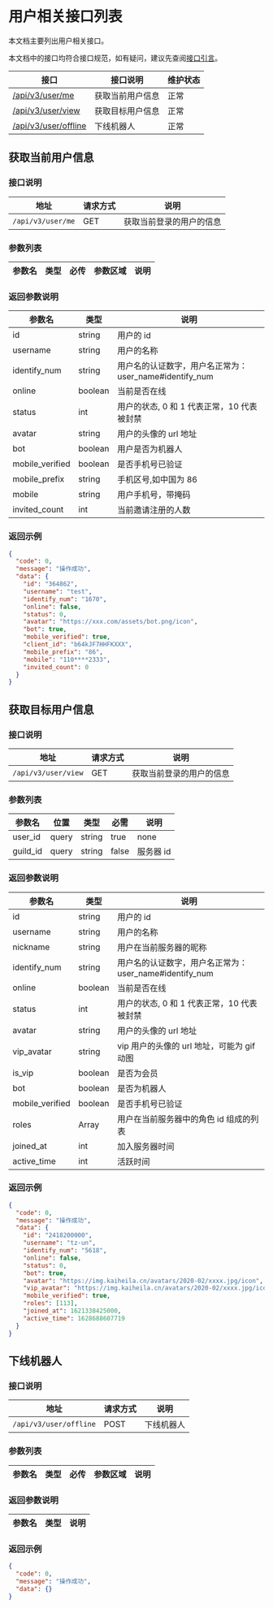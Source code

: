 # 用户相关接口列表

本文档主要列出用户相关接口。

本文档中的接口均符合接口规范，如有疑问，建议先查阅[接口引言](https://developer.kookapp.cn/doc/reference)。

| 接口                              | 接口说明     | 维护状态  |
|---------------------------------|----------|-------|
| [/api/v3/user/me](#获取当前用户信息)    | 获取当前用户信息 | 正常    |
| [/api/v3/user/view](#获取目标用户信息)  | 获取目标用户信息 | 正常    |
| [/api/v3/user/offline](#下线机器人)  | 下线机器人    | 正常    |

## 获取当前用户信息

### 接口说明

| 地址              | 请求方式 | 说明                     |
| ----------------- | -------- | ------------------------ |
| `/api/v3/user/me` | GET      | 获取当前登录的用户的信息 |

### 参数列表

| 参数名 | 类型 | 必传 | 参数区域 | 说明 |
| ------ | ---- | ---- | -------- | ---- |

### 返回参数说明

| 参数名          | 类型    | 说明                                                   |
| --------------- | ------- | ------------------------------------------------------ |
| id              | string  | 用户的 id                                              |
| username        | string  | 用户的名称                                             |
| identify_num    | string  | 用户名的认证数字，用户名正常为：user_name#identify_num |
| online          | boolean | 当前是否在线                                           |
| status          | int     | 用户的状态, 0 和 1 代表正常，10 代表被封禁             |
| avatar          | string  | 用户的头像的 url 地址                                  |
| bot             | boolean | 用户是否为机器人                                       |
| mobile_verified | boolean | 是否手机号已验证                                       |
| mobile_prefix   | string  | 手机区号,如中国为 86                                   |
| mobile          | string  | 用户手机号，带掩码                                     |
| invited_count   | int     | 当前邀请注册的人数                                     |

### 返回示例

```json
{
  "code": 0,
  "message": "操作成功",
  "data": {
    "id": "364862",
    "username": "test",
    "identify_num": "1670",
    "online": false,
    "status": 0,
    "avatar": "https://xxx.com/assets/bot.png/icon",
    "bot": true,
    "mobile_verified": true,
    "client_id": "b64kJF7HHFKXXX",
    "mobile_prefix": "86",
    "mobile": "110****2333",
    "invited_count": 0
  }
}
```

## 获取目标用户信息

### 接口说明

| 地址                | 请求方式 | 说明                    |
| ------------------- | -------- | ---------------------- |
| `/api/v3/user/view` | GET      | 获取当前登录的用户的信息 |

### 参数列表

| 参数名   | 位置  | 类型   | 必需  | 说明      |
| -------- | ----- | ------ | ----- | --------- |
| user_id  | query | string | true  | none      |
| guild_id | query | string | false | 服务器 id |

### 返回参数说明

| 参数名          | 类型    | 说明                                                   |
| --------------- | ------- | ------------------------------------------------------ |
| id              | string  | 用户的 id                                              |
| username        | string  | 用户的名称                                             |
| nickname        | string  | 用户在当前服务器的昵称                                 |
| identify_num    | string  | 用户名的认证数字，用户名正常为：user_name#identify_num |
| online          | boolean | 当前是否在线                                           |
| status          | int     | 用户的状态, 0 和 1 代表正常，10 代表被封禁             |
| avatar          | string  | 用户的头像的 url 地址                                  |
| vip_avatar      | string  | vip 用户的头像的 url 地址，可能为 gif 动图             |
| is_vip          | boolean | 是否为会员                                             |
| bot             | boolean | 是否为机器人                                           |
| mobile_verified | boolean | 是否手机号已验证                                       |
| roles           | Array   | 用户在当前服务器中的角色 id 组成的列表                 |
| joined_at       | int     | 加入服务器时间                                         |
| active_time     | int     | 活跃时间                                               |

### 返回示例

```json
{
  "code": 0,
  "message": "操作成功",
  "data": {
    "id": "2418200000",
    "username": "tz-un",
    "identify_num": "5618",
    "online": false,
    "status": 0,
    "bot": true,
    "avatar": "https://img.kaiheila.cn/avatars/2020-02/xxxx.jpg/icon",
    "vip_avatar": "https://img.kaiheila.cn/avatars/2020-02/xxxx.jpg/icon",
    "mobile_verified": true,
    "roles": [113],
    "joined_at": 1621338425000,
    "active_time": 1628688607719
  }
}
```

## 下线机器人

### 接口说明

| 地址                   | 请求方式 | 说明       |
| ---------------------- | -------- | ---------- |
| `/api/v3/user/offline` | POST     | 下线机器人 |

### 参数列表

| 参数名 | 类型 | 必传 | 参数区域 | 说明 |
| ------ | ---- | ---- | -------- | ---- |

### 返回参数说明

| 参数名 | 类型 | 说明 |
| ------ | ---- | ---- |

### 返回示例

```json
{
  "code": 0,
  "message": "操作成功",
  "data": {}
}
```
